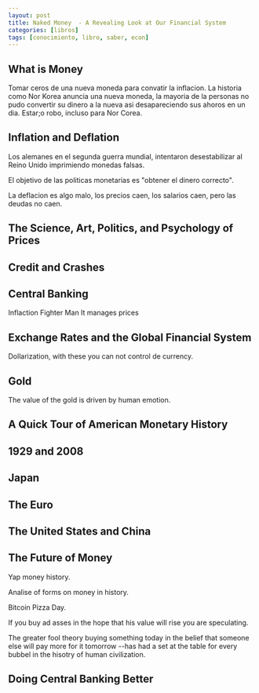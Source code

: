 ```yaml
---
layout: post
title: Naked Money  - A Revealing Look at Our Financial System
categories: [libros]
tags: [conocimiento, libro, saber, econ]
---
```


<!--more-->

## What is Money

Tomar ceros de una nueva moneda para convatir la inflacion.
La historia como Nor Korea anuncia una nueva moneda, la mayoria de la personas no pudo convertir su dinero a la nueva asi desapareciendo sus ahoros en un dia. Estar;o robo, incluso para Nor Corea.

## Inflation and Deflation

Los alemanes en el segunda guerra mundial, intentaron desestabilizar al Reino Unido imprimiendo monedas falsas.

El objetivo de las politicas monetarias es "obtener el dinero correcto".

La deflacion es algo malo, los precios caen, los salarios caen, pero las deudas no caen.

## The Science, Art, Politics, and Psychology of Prices

## Credit and Crashes

## Central Banking

Inflaction Fighter Man
It manages prices

## Exchange Rates and the Global Financial System

Dollarization, with these you can not control de currency.

## Gold

The value of the gold is driven by human emotion.

## A Quick Tour of American Monetary History

## 1929 and 2008

## Japan

## The Euro

## The United States and China

## The Future of Money

Yap money history.

Analise of forms on money in history.

Bitcoin Pizza  Day.

If you buy ad asses in the hope that his value will rise you  are speculating.

The greater fool theory buying something today in the belief that someone else will pay more for it tomorrow --has had a set at the table for every bubbel in the hisotry of human civilization.

## Doing Central Banking Better
